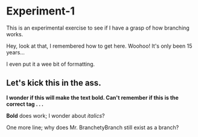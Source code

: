 # Experiment-1
<p>This is an experimental exercise to see if I have a grasp of how branching works. </p>
<p>Hey, look at that, I remembered how to get here. Woohoo! It's only been 15 years...</p>
<p>I even put it a wee bit of formatting.</p>
<p><h2><b>Let's kick this in the ass.</b></h2></p>
<p></p>
<p><b>I wonder if this will make the text bold. Can't remember if this is the correct tag . . .</b></p>
<p><b>Bold</b> does work; I wonder about <i>italics</i>?
<p>One more line; why does Mr. BranchetyBranch still exist as a branch?</p>
